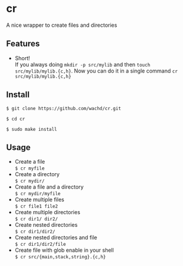 # cr
A nice wrapper to create files and directories

## Features
- Short!  
  If you always doing `mkdir -p src/mylib` and then `touch src/mylib/mylib.{c,h}`.
  Now you can do it in a single command `cr src/mylib/mylib.{c,h}`

## Install
`$ git clone https://github.com/wachd/cr.git`

`$ cd cr`

`$ sudo make install`

## Usage
- Create a file  
  `$ cr myfile`
- Create a directory  
  `$ cr mydir/`
- Create a file and a directory  
  `$ cr mydir/myfile`
- Create multiple files  
  `$ cr file1 file2`
- Create multiple directories  
  `$ cr dir1/ dir2/`
- Create nested directories  
  `$ cr dir1/dir2/`
- Create nested directories and file  
  `$ cr dir1/dir2/file`
- Create file with glob enable in your shell  
  `$ cr src/{main,stack,string}.{c,h}`
